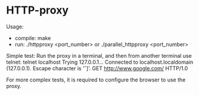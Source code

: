 # HTTP-proxy
Usage:
* compile: make
* run: ./httpproxy <port_number> or ./parallel_httpproxy <port_number>

Simple test:
Run the proxy in a terminal, and then from another terminal use telnet:
telnet localhost <PORT>
<port> Trying 127.0.0.1... Connected to localhost.localdomain
(127.0.0.1). Escape character is ’ˆ]’.
GET http://www.google.com/ HTTP/1.0
  
For more complex tests, it is required to configure the browser to use the proxy.
